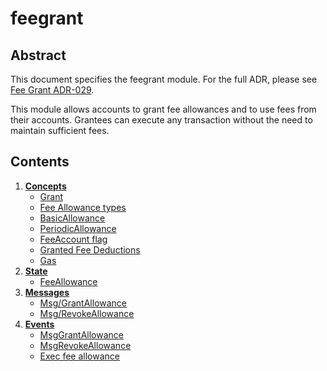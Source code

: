 # feegrant

## Abstract

This document specifies the feegrant module. For the full ADR, please see [Fee Grant ADR-029](https://github.com/cosmos/cosmos-sdk/blob/v0.40.0/docs/architecture/adr-029-fee-grant-module.md).

This module allows accounts to grant fee allowances and to use fees from their accounts. Grantees can execute any transaction without the need to maintain sufficient fees.

## Contents

1. [**Concepts**](../../../docs/develop/modules/Core/feegrant/01\_concepts.md)
   * [Grant](../../../docs/develop/modules/Core/feegrant/01\_concepts.md#grant)
   * [Fee Allowance types](../../../docs/develop/modules/Core/feegrant/01\_concepts.md#fee-allowance-types)
   * [BasicAllowance](../../../docs/develop/modules/Core/feegrant/01\_concepts.md#basicallowance)
   * [PeriodicAllowance](../../../docs/develop/modules/Core/feegrant/01\_concepts.md#periodicallowance)
   * [FeeAccount flag](../../../docs/develop/modules/Core/feegrant/01\_concepts.md#feeaccount-flag)
   * [Granted Fee Deductions](../../../docs/develop/modules/Core/feegrant/01\_concepts.md#granted-fee-deductions)
   * [Gas](../../../docs/develop/modules/Core/feegrant/01\_concepts.md#gas)
2. [**State**](../../../docs/develop/modules/Core/feegrant/02\_state.md)
   * [FeeAllowance](../../../docs/develop/modules/Core/feegrant/02\_state.md#feeallowance)
3. [**Messages**](../../../docs/develop/modules/Core/feegrant/03\_messages.md)
   * [Msg/GrantAllowance](../../../docs/develop/modules/Core/feegrant/03\_messages.md#msggrantallowance)
   * [Msg/RevokeAllowance](../../../docs/develop/modules/Core/feegrant/03\_messages.md#msgrevokeallowance)
4. [**Events**](../../../docs/develop/modules/Core/feegrant/04\_events.md)
   * [MsgGrantAllowance](../../../docs/develop/modules/Core/feegrant/04\_events.md#msggrantallowance)
   * [MsgRevokeAllowance](../../../docs/develop/modules/Core/feegrant/04\_events.md#msgrevokeallowance)
   * [Exec fee allowance](../../../docs/develop/modules/Core/feegrant/04\_events.md#exec-fee-allowance)
